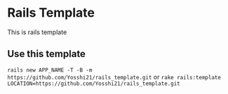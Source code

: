 # Rails Template
This is rails template

## Use this template
```rails new APP_NAME -T -B -m https://github.com/Yosshi21/rails_template.git```
or
```rake rails:template LOCATION=https://github.com/Yosshi21/rails_template.git```

